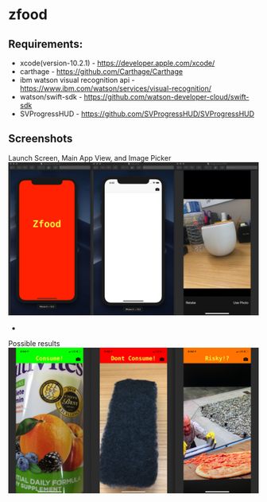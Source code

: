 # zfood

Requirements:
-------------

- xcode(version-10.2.1) - https://developer.apple.com/xcode/
- carthage - https://github.com/Carthage/Carthage
- ibm watson visual recognition api - https://www.ibm.com/watson/services/visual-recognition/
- watson/swift-sdk - https://github.com/watson-developer-cloud/swift-sdk
- SVProgressHUD - https://github.com/SVProgressHUD/SVProgressHUD


Screenshots
------

Launch Screen, Main App View, and Image Picker
![alt text](https://raw.githubusercontent.com/arakilian0/zfood/master/screenshot1.png)

-

Possible results 
![alt text](https://raw.githubusercontent.com/arakilian0/zfood/master/screenshot2.png)
